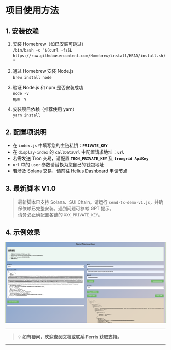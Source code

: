 # 项目使用方法

## 1. 安装依赖

1. 安装 Homebrew（如已安装可跳过）  
   `/bin/bash -c "$(curl -fsSL https://raw.githubusercontent.com/Homebrew/install/HEAD/install.sh)"`

2. 通过 Homebrew 安装 Node.js  
   `brew install node`

3. 验证 Node.js 和 npm 是否安装成功  
   `node -v`  
   `npm -v`

4. 安装项目依赖（推荐使用 yarn）  
   `yarn install`

## 2. 配置项说明

- 在 `index.js` 中填写您的主链私钥：**`PRIVATE_KEY`**
- 在 `display-index` 的 `callDataUrl` 中配置请求地址：**`url`**
- 若需发送 Tron 交易，请配置 **`TRON_PRIVATE_KEY`** 及 **`trongrid ApiKey`**
- `url` 中的 `user` 参数请替换为您自己的钱包地址
- 若涉及 Solana 交易，请前往 [Helius Dashboard](https://dashboard.helius.dev/) 申请节点

## 3. 最新脚本 V1.0

> 最新脚本已支持 Solana、SUI Chain。请运行 `send-tx-demo-v1.js`，并确保依赖已完整安装。遇到问题可参考 GPT 提示。  
> 请务必正确配置各链的 `XXX_PRIVATE_KEY`。

## 4. 示例效果

![img.png](img.png)

---
> 💡 **如有疑问，欢迎查阅文档或联系 Ferris 获取支持。**
--- 